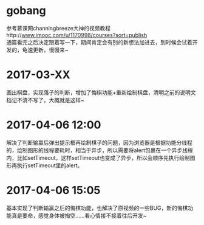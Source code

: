 # gobang
参考慕课网channingbreeze大神的视频教程http://www.imooc.com/u/1170998/courses?sort=publish  
通篇看完之后决定跟着写一下，期间肯定会有别的新想法加进去，到时候会试着开发的，龟速更新，慢慢来~
# 2017-03-XX
画出棋盘，实现落子的判断，增加了悔棋功能+重新绘制棋盘，清明之前的说明文档记不清不写了，大概就是这样~
# 2017-04-06 12:00
解决了判断输赢后弹出提示框再绘制棋子的问题，因为浏览器是根据功能分线程的，绘制图形的线程要耗时，相当于异步，所以需要将alert包裹在一个异步线程内，比如setTimeout，这样setTimeout也变成了异步，所以会顺序先执行绘制图形再执行setTimeout里的alert。
# 2017-04-06 15:05
基本实现了判断输赢之后的悔棋功能，也解决了原视频的一些BUG，新的悔棋功能真是要命，感觉身体被掏空……看心情接不接着往后开发~